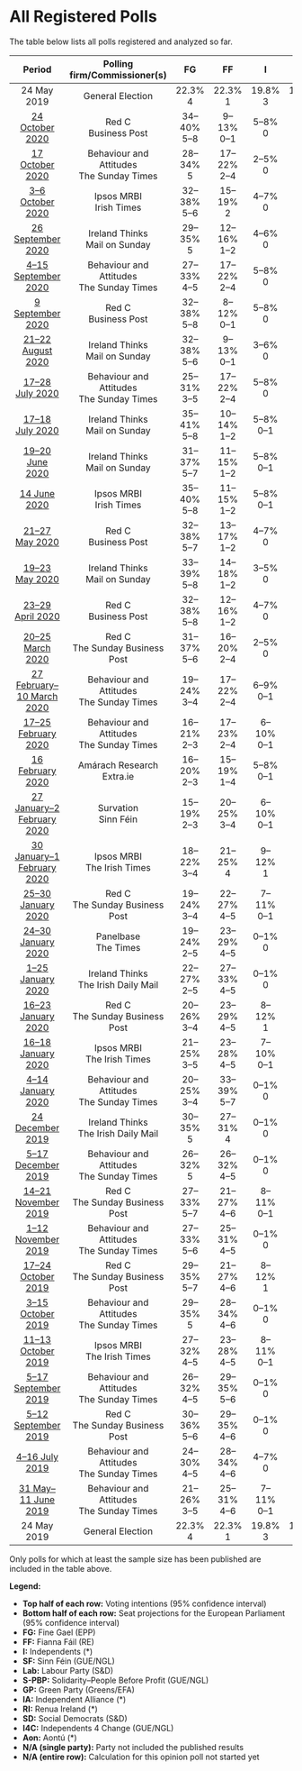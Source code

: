 # All Registered Polls

The table below lists all polls registered and analyzed so far.

| Period     | Polling firm/Commissioner(s) | FG | FF | I | SF | Lab | S-PBP | GP | IA | RI | SD | I4C | Aon |
|:----------:|:----------------------------:|:--:|:--:|:--:|:--:|:--:|:--:|:--:|:--:|:--:|:--:|:--:|:--:|
| 24 May 2019 | General Election | 22.3% <br> 4 | 22.3% <br> 1 | 19.8% <br> 3 | 19.5% <br> 3 | 5.3% <br> 0 | 1.5% <br> 0 | 4.9% <br> 0 | 0.0% <br> 0 | 0.0% <br> 0 | 0.0% <br> 0 | 0.0% <br> 0 | 0.0% <br> 0 |
| [24 October 2020](2020-10-24-RedC.html) | Red C <br> Business Post | 34–40% <br> 5–8 | 9–13% <br> 0–1 | 5–8% <br> 0 | 24–30% <br> 3–6 | 2–4% <br> 0 | 1–3% <br> 0 | 5–8% <br> 0 | N/A <br> N/A | N/A <br> N/A | 2–4% <br> 0–1 | 2–4% <br> 0 | 1–3% <br> 0 |
| [17 October 2020](2020-10-17-BehaviourandAttitudes.html) | Behaviour and Attitudes <br> The Sunday Times | 28–34% <br> 5 | 17–22% <br> 2–4 | 2–5% <br> 0 | 27–33% <br> 4–6 | 3–6% <br> 0 | 1–3% <br> 0 | 4–7% <br> 0 | N/A <br> N/A | N/A <br> N/A | 1–3% <br> 0–1 | 1–3% <br> 0 | 1–2% <br> 0 |
| [3–6 October 2020](2020-10-06-IpsosMRBI.html) | Ipsos MRBI <br> Irish Times | 32–38% <br> 5–6 | 15–19% <br> 2 | 4–7% <br> 0 | 26–32% <br> 4–6 | 3–5% <br> 0 | 1–2% <br> 0 | 3–5% <br> 0 | N/A <br> N/A | N/A <br> N/A | 1–3% <br> 0–1 | 2–4% <br> 0 | N/A <br> N/A |
| [26 September 2020](2020-09-26-IrelandThinks.html) | Ireland Thinks <br> Mail on Sunday | 29–35% <br> 5 | 12–16% <br> 1–2 | 4–6% <br> 0 | 26–31% <br> 5–6 | 3–5% <br> 0 | 2–4% <br> 0 | 3–5% <br> 0 | N/A <br> N/A | N/A <br> N/A | 4–6% <br> 1–2 | 1–3% <br> 0 | 2–4% <br> 0 |
| [4–15 September 2020](2020-09-15-BehaviourandAttitudes.html) | Behaviour and Attitudes <br> The Sunday Times | 27–33% <br> 4–5 | 17–22% <br> 2–4 | 5–8% <br> 0 | 29–35% <br> 6 | 2–4% <br> 0 | 1–2% <br> 0 | 4–7% <br> 0 | N/A <br> N/A | N/A <br> N/A | 1–2% <br> 0 | 2–4% <br> 0 | 0–1% <br> 0 |
| [9 September 2020](2020-09-09-RedC.html) | Red C <br> Business Post | 32–38% <br> 5–8 | 8–12% <br> 0–1 | 5–8% <br> 0 | 25–30% <br> 3–6 | 2–4% <br> 0 | 1–3% <br> 0 | 5–8% <br> 0 | N/A <br> N/A | N/A <br> N/A | 3–5% <br> 1 | 2–4% <br> 0 | 1–3% <br> 0 |
| [21–22 August 2020](2020-08-22-IrelandThinks.html) | Ireland Thinks <br> Mail on Sunday | 32–38% <br> 5–6 | 9–13% <br> 0–1 | 3–6% <br> 0 | 27–33% <br> 5–6 | 4–7% <br> 0 | 1–3% <br> 0 | 2–4% <br> 0 | N/A <br> N/A | N/A <br> N/A | 4–7% <br> 1–2 | 1–3% <br> 0 | 1–3% <br> 0 |
| [17–28 July 2020](2020-07-28-BehaviourandAttitudes.html) | Behaviour and Attitudes <br> The Sunday Times | 25–31% <br> 3–5 | 17–22% <br> 2–4 | 5–8% <br> 0 | 26–32% <br> 4–6 | 2–4% <br> 0 | 2–4% <br> 0 | 5–8% <br> 0 | N/A <br> N/A | 1–2% <br> 0 | 1–2% <br> 0 | 2–4% <br> 0 | 0–1% <br> 0 |
| [17–18 July 2020](2020-07-18-IrelandThinks.html) | Ireland Thinks <br> Mail on Sunday | 35–41% <br> 5–8 | 10–14% <br> 1–2 | 5–8% <br> 0–1 | 23–29% <br> 3–6 | 3–5% <br> 0 | 1–3% <br> 0 | 4–7% <br> 0 | N/A <br> N/A | N/A <br> N/A | 2–4% <br> 0–1 | 2–4% <br> 0 | N/A <br> N/A |
| [19–20 June 2020](2020-06-20-IrelandThinks.html) | Ireland Thinks <br> Mail on Sunday | 31–37% <br> 5–7 | 11–15% <br> 1–2 | 5–8% <br> 0–1 | 24–30% <br> 3–6 | 3–5% <br> 0 | 1–3% <br> 0 | 6–10% <br> 0–1 | N/A <br> N/A | N/A <br> N/A | 2–4% <br> 0–1 | 2–4% <br> 0 | N/A <br> N/A |
| [14 June 2020](2020-06-14-IpsosMRBI.html) | Ipsos MRBI <br> Irish Times | 35–40% <br> 5–8 | 11–15% <br> 1–2 | 5–8% <br> 0–1 | 23–28% <br> 3–6 | 1–3% <br> 0 | N/A <br> N/A | 10–14% <br> 1–2 | N/A <br> N/A | N/A <br> N/A | N/A <br> N/A | 2–4% <br> 0 | N/A <br> N/A |
| [21–27 May 2020](2020-05-27-RedC.html) | Red C <br> Business Post | 32–38% <br> 5–7 | 13–17% <br> 1–2 | 4–7% <br> 0 | 24–30% <br> 3–6 | 2–4% <br> 0 | 1–3% <br> 0 | 4–7% <br> 0 | N/A <br> N/A | N/A <br> N/A | 3–5% <br> 1 | 2–4% <br> 0 | 1–2% <br> 0 |
| [19–23 May 2020](2020-05-23-IrelandThinks.html) | Ireland Thinks <br> Mail on Sunday | 33–39% <br> 5–8 | 14–18% <br> 1–2 | 3–5% <br> 0 | 24–30% <br> 3–6 | 3–5% <br> 0 | 1–3% <br> 0 | 5–8% <br> 0 | N/A <br> N/A | N/A <br> N/A | 2–4% <br> 0–1 | 1–3% <br> 0 | N/A <br> N/A |
| [23–29 April 2020](2020-04-29-RedC.html) | Red C <br> Business Post | 32–38% <br> 5–8 | 12–16% <br> 1–2 | 4–7% <br> 0 | 24–30% <br> 3–6 | 2–4% <br> 0 | 1–3% <br> 0 | 6–9% <br> 0–1 | N/A <br> N/A | N/A <br> N/A | 2–4% <br> 0–1 | 2–4% <br> 0 | 1–2% <br> 0 |
| [20–25 March 2020](2020-03-25-RedC.html) | Red C <br> The Sunday Business Post | 31–37% <br> 5–6 | 16–20% <br> 2–4 | 2–5% <br> 0 | 25–31% <br> 3–6 | 2–4% <br> 0 | 1–3% <br> 0 | 4–6% <br> 0 | N/A <br> N/A | N/A <br> N/A | 2–4% <br> 0–1 | 1–3% <br> 0 | 1–3% <br> 0 |
| [27 February–10 March 2020](2020-03-10-BehaviourandAttitudes.html) | Behaviour and Attitudes <br> The Sunday Times | 19–24% <br> 3–4 | 17–22% <br> 2–4 | 6–9% <br> 0–1 | 32–38% <br> 6–7 | 2–4% <br> 0 | 2–4% <br> 0 | 5–8% <br> 0 | N/A <br> N/A | N/A <br> N/A | 1–2% <br> 0 | 2–5% <br> 0 | 0–1% <br> 0 |
| [17–25 February 2020](2020-02-25-BehaviourandAttitudes.html) | Behaviour and Attitudes <br> The Sunday Times | 16–21% <br> 2–3 | 17–23% <br> 2–4 | 6–10% <br> 0–1 | 32–38% <br> 6–7 | 2–4% <br> 0 | 2–4% <br> 0 | 5–8% <br> 0–1 | N/A <br> N/A | N/A <br> N/A | 1–3% <br> 0–1 | 3–5% <br> 0 | 1–2% <br> 0 |
| [16 February 2020](2020-02-16-AmárachResearch.html) | Amárach Research <br> Extra.ie | 16–20% <br> 2–3 | 15–19% <br> 1–4 | 5–8% <br> 0–1 | 32–38% <br> 5–8 | 2–4% <br> 0 | 2–4% <br> 0 | 7–11% <br> 0–1 | N/A <br> N/A | N/A <br> N/A | 4–7% <br> 1–2 | 2–4% <br> 0 | N/A <br> N/A |
| [27 January–2 February 2020](2020-02-02-Survation.html) | Survation <br> Sinn Féin | 15–19% <br> 2–3 | 20–25% <br> 3–4 | 6–10% <br> 0–1 | 23–28% <br> 4–6 | 5–8% <br> 0 | 4–7% <br> 0 | 7–11% <br> 0–1 | 1–2% <br> 0 | N/A <br> N/A | 2–4% <br> 0–1 | 3–5% <br> 0 | N/A <br> N/A |
| [30 January–1 February 2020](2020-02-01-IpsosMRBI.html) | Ipsos MRBI <br> The Irish Times | 18–22% <br> 3–4 | 21–25% <br> 4 | 9–12% <br> 1 | 23–28% <br> 3–5 | 3–5% <br> 0 | 1–3% <br> 0 | 7–10% <br> 0–1 | N/A <br> N/A | N/A <br> N/A | 1–3% <br> 0–1 | 4–6% <br> 0 | N/A <br> N/A |
| [25–30 January 2020](2020-01-30-RedC.html) | Red C <br> The Sunday Business Post | 19–24% <br> 3–4 | 22–27% <br> 4–5 | 7–11% <br> 0–1 | 22–27% <br> 3–6 | 4–7% <br> 0 | 1–2% <br> 0 | 6–9% <br> 0–1 | N/A <br> N/A | N/A <br> N/A | 2–4% <br> 0–1 | 3–6% <br> 0 | N/A <br> N/A |
| [24–30 January 2020](2020-01-30-Panelbase.html) | Panelbase <br> The Times | 19–24% <br> 2–5 | 23–29% <br> 4–5 | 0–1% <br> 0 | 21–26% <br> 3–5 | 4–7% <br> 0 | 4–7% <br> 0 | 9–13% <br> 0–2 | N/A <br> N/A | N/A <br> N/A | 4–7% <br> 1–2 | 0–1% <br> 0 | N/A <br> N/A |
| [1–25 January 2020](2020-01-25-IrelandThinks.html) | Ireland Thinks <br> The Irish Daily Mail | 22–27% <br> 2–5 | 27–33% <br> 4–5 | 0–1% <br> 0 | 20–25% <br> 3–4 | 5–8% <br> 0 | 1–2% <br> 0 | 9–13% <br> 0–1 | N/A <br> N/A | N/A <br> N/A | 2–5% <br> 0–1 | 0–1% <br> 0 | N/A <br> N/A |
| [16–23 January 2020](2020-01-23-RedC.html) | Red C <br> The Sunday Business Post | 20–26% <br> 3–4 | 23–29% <br> 4–5 | 8–12% <br> 1 | 17–22% <br> 3 | 3–5% <br> 0 | 1–3% <br> 0 | 6–10% <br> 0–1 | N/A <br> N/A | N/A <br> N/A | 2–4% <br> 0–1 | 4–6% <br> 0 | N/A <br> N/A |
| [16–18 January 2020](2020-01-18-IpsosMRBI.html) | Ipsos MRBI <br> The Irish Times | 21–25% <br> 3–5 | 23–28% <br> 4–5 | 7–10% <br> 0–1 | 19–23% <br> 3–4 | 4–6% <br> 0 | 1–3% <br> 0 | 7–10% <br> 0–1 | 1–2% <br> 0 | N/A <br> N/A | 1–3% <br> 0–1 | 3–5% <br> 0 | N/A <br> N/A |
| [4–14 January 2020](2020-01-14-BehaviourandAttitudes.html) | Behaviour and Attitudes <br> The Sunday Times | 20–25% <br> 3–4 | 33–39% <br> 5–7 | 0–1% <br> 0 | 19–24% <br> 3–4 | 3–6% <br> 0 | 1–3% <br> 0 | 6–10% <br> 0–1 | 2–5% <br> 0 | 1–2% <br> 0 | 1–2% <br> 0 | 0–1% <br> 0 | N/A <br> N/A |
| [24 December 2019](2019-12-24-IrelandThinks.html) | Ireland Thinks <br> The Irish Daily Mail | 30–35% <br> 5 | 27–31% <br> 4 | 0–1% <br> 0 | 16–19% <br> 3 | 5–7% <br> 0 | 3–4% <br> 0 | 7–10% <br> 0–1 | N/A <br> N/A | N/A <br> N/A | 3–4% <br> 0–1 | 0–1% <br> 0 | N/A <br> N/A |
| [5–17 December 2019](2019-12-17-BehaviourandAttitudes.html) | Behaviour and Attitudes <br> The Sunday Times | 26–32% <br> 5 | 26–32% <br> 4–5 | 0–1% <br> 0 | 19–24% <br> 3 | 5–8% <br> 0–1 | 2–5% <br> 0 | 5–8% <br> 0–1 | 1–3% <br> 0 | N/A <br> N/A | 1–2% <br> 0 | 0–1% <br> 0 | N/A <br> N/A |
| [14–21 November 2019](2019-11-21-RedC.html) | Red C <br> The Sunday Business Post | 27–33% <br> 5–7 | 21–27% <br> 4–6 | 8–11% <br> 0–1 | 9–13% <br> 0–3 | 5–8% <br> 0–1 | 1–3% <br> 0 | 6–9% <br> 0–1 | 3–5% <br> 0 | N/A <br> N/A | 1–3% <br> 0–1 | 3–6% <br> 0 | N/A <br> N/A |
| [1–12 November 2019](2019-11-12-BehaviourandAttitudes.html) | Behaviour and Attitudes <br> The Sunday Times | 27–33% <br> 5–6 | 25–31% <br> 4–5 | 0–1% <br> 0 | 16–22% <br> 3 | 5–9% <br> 0–1 | 1–3% <br> 0 | 5–9% <br> 0–1 | 3–6% <br> 0 | 0–1% <br> 0 | 1–3% <br> 0–1 | 0–1% <br> 0 | N/A <br> N/A |
| [17–24 October 2019](2019-10-24-RedC.html) | Red C <br> The Sunday Business Post | 29–35% <br> 5–7 | 21–27% <br> 4–6 | 8–12% <br> 1 | 9–13% <br> 0–2 | 3–5% <br> 0 | 1–2% <br> 0 | 6–9% <br> 0–1 | 3–5% <br> 0 | N/A <br> N/A | 1–3% <br> 0–1 | 4–6% <br> 0 | N/A <br> N/A |
| [3–15 October 2019](2019-10-15-BehaviourandAttitudes.html) | Behaviour and Attitudes <br> The Sunday Times | 29–35% <br> 5 | 28–34% <br> 4–6 | 0–1% <br> 0 | 15–20% <br> 2–3 | 4–7% <br> 0 | 2–5% <br> 0 | 5–8% <br> 0–1 | 1–3% <br> 0 | N/A <br> N/A | 1–2% <br> 0 | 0–1% <br> 0 | N/A <br> N/A |
| [11–13 October 2019](2019-10-13-IpsosMRBI.html) | Ipsos MRBI <br> The Irish Times | 27–32% <br> 4–5 | 23–28% <br> 4–5 | 8–11% <br> 0–1 | 12–16% <br> 1–3 | 5–8% <br> 0–1 | 1–2% <br> 0 | 7–10% <br> 0–1 | 1–2% <br> 0 | N/A <br> N/A | 1–2% <br> 0 | 3–6% <br> 0 | N/A <br> N/A |
| [5–17 September 2019](2019-09-17-BehaviourandAttitudes.html) | Behaviour and Attitudes <br> The Sunday Times | 26–32% <br> 4–5 | 29–35% <br> 5–6 | 0–1% <br> 0 | 19–25% <br> 3 | 2–5% <br> 0 | 1–2% <br> 0 | 4–7% <br> 0 | 3–6% <br> 0 | 1–2% <br> 0 | 1–2% <br> 0 | 0–1% <br> 0 | N/A <br> N/A |
| [5–12 September 2019](2019-09-12-RedC.html) | Red C <br> The Sunday Business Post | 30–36% <br> 5–6 | 29–35% <br> 4–6 | 0–1% <br> 0 | 12–16% <br> 1–3 | 5–9% <br> 0–1 | 1–2% <br> 0 | 6–10% <br> 0–1 | 2–5% <br> 0 | 0–1% <br> 0 | 1–2% <br> 0 | 0–1% <br> 0 | N/A <br> N/A |
| [4–16 July 2019](2019-07-16-BehaviourandAttitudes.html) | Behaviour and Attitudes <br> The Sunday Times | 24–30% <br> 4–5 | 28–34% <br> 4–6 | 4–7% <br> 0 | 12–17% <br> 1–3 | 4–7% <br> 0 | 1–3% <br> 0 | 6–9% <br> 0–1 | 3–6% <br> 0 | 1–2% <br> 0 | 1–2% <br> 0 | 2–4% <br> 0 | N/A <br> N/A |
| [31 May–11 June 2019](2019-06-11-BehaviourandAttitudes.html) | Behaviour and Attitudes <br> The Sunday Times | 21–26% <br> 3–5 | 25–31% <br> 4–6 | 7–11% <br> 0–1 | 10–14% <br> 0–3 | 4–7% <br> 0 | 1–3% <br> 0 | 9–13% <br> 1–2 | 2–4% <br> 0 | 1–2% <br> 0 | 1–2% <br> 0 | 3–6% <br> 0 | N/A <br> N/A |
| 24 May 2019 | General Election | 22.3% <br> 4 | 22.3% <br> 1 | 19.8% <br> 3 | 19.5% <br> 3 | 5.3% <br> 0 | 1.5% <br> 0 | 4.9% <br> 0 | 0.0% <br> 0 | 0.0% <br> 0 | 0.0% <br> 0 | 0.0% <br> 0 | 0.0% <br> 0 |

Only polls for which at least the sample size has been published are included in the table above.

**Legend:**
+ **Top half of each row:** Voting intentions (95% confidence interval)
+ **Bottom half of each row:** Seat projections for the European Parliament (95% confidence interval)
+ **FG:** Fine Gael (EPP)
+ **FF:** Fianna Fáil (RE)
+ **I:** Independents (*)
+ **SF:** Sinn Féin (GUE/NGL)
+ **Lab:** Labour Party (S&D)
+ **S-PBP:** Solidarity–People Before Profit (GUE/NGL)
+ **GP:** Green Party (Greens/EFA)
+ **IA:** Independent Alliance (*)
+ **RI:** Renua Ireland (*)
+ **SD:** Social Democrats (S&D)
+ **I4C:** Independents 4 Change (GUE/NGL)
+ **Aon:** Aontú (*)
+ **N/A (single party):** Party not included the published results
+ **N/A (entire row):** Calculation for this opinion poll not started yet

